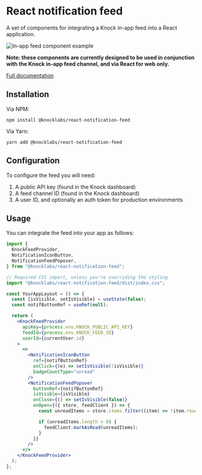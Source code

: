 # React notification feed

A set of components for integrating a Knock in-app feed into a React application.

![In-app feed component example](NotificationFeed2.png)

**Note: these components are currently designed to be used in conjunction with the Knock in-app feed
channel, and via React for web only.**

[Full documentation](https://docs.knock.app/in-app-ui/react/overview)

## Installation

Via NPM:

```
npm install @knocklabs/react-notification-feed
```

Via Yarn:

```
yarn add @knocklabs/react-notification-feed
```

## Configuration

To configure the feed you will need:

1. A public API key (found in the Knock dashboard)
2. A feed channel ID (found in the Knock dashboard)
3. A user ID, and optionally an auth token for production environments

## Usage

You can integrate the feed into your app as follows:

```jsx
import {
  KnockFeedProvider,
  NotificationIconButton,
  NotificationFeedPopover,
} from "@knocklabs/react-notification-feed";

// Required CSS import, unless you're overriding the styling
import "@knocklabs/react-notification-feed/dist/index.css";

const YourAppLayout = () => {
  const [isVisible, setIsVisible] = useState(false);
  const notifButtonRef = useRef(null);

  return (
    <KnockFeedProvider
      apiKey={process.env.KNOCK_PUBLIC_API_KEY}
      feedId={process.env.KNOCK_FEED_ID}
      userId={currentUser.id}
    >
      <>
        <NotificationIconButton
          ref={notifButtonRef}
          onClick={(e) => setIsVisible(!isVisible)}
          badgeCountType="unread"
        />
        <NotificationFeedPopover
          buttonRef={notifButtonRef}
          isVisible={isVisible}
          onClose={() => setIsVisible(false)}
          onOpen={({ store, feedClient }) => {
            const unreadItems = store.items.filter((item) => !item.read_at);

            if (unreadItems.length > 0) {
              feedClient.markAsRead(unreadItems);
            }
          }}
        />
      </>
    </KnockFeedProvider>
  );
};
```
